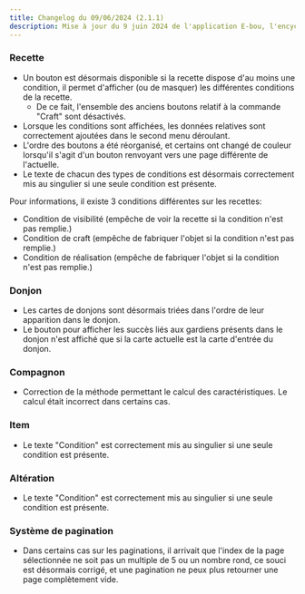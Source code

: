 ```yaml
---
title: Changelog du 09/06/2024 (2.1.1)
description: Mise à jour du 9 juin 2024 de l'application E-bou, l'encyclopédie DOFUS la plus complète sur Discord.
---
```

### Recette
- Un bouton est désormais disponible si la recette dispose d'au moins une condition, il permet d'afficher (ou de masquer) les différentes conditions de la recette.
  - De ce fait, l'ensemble des anciens boutons relatif à la commande "Craft" sont désactivés.
- Lorsque les conditions sont affichées, les données relatives sont correctement ajoutées dans le second menu déroulant.
- L'ordre des boutons a été réorganisé, et certains ont changé de couleur lorsqu'il s'agit d'un bouton renvoyant vers une page différente de l'actuelle.
- Le texte de chacun des types de conditions est désormais correctement mis au singulier si une seule condition est présente.

Pour informations, il existe 3 conditions différentes sur les recettes: 
  - Condition de visibilité (empêche de voir la recette si la condition n'est pas remplie.)
  - Condition de craft (empêche de fabriquer l'objet si la condition n'est pas remplie.)
  - Condition de réalisation (empêche de fabriquer l'objet si la condition n'est pas remplie.)
### Donjon
- Les cartes de donjons sont désormais triées dans l'ordre de leur apparition dans le donjon.
- Le bouton pour afficher les succès liés aux gardiens présents dans le donjon n'est affiché que si la carte actuelle est la carte d'entrée du donjon.
### Compagnon
- Correction de la méthode permettant le calcul des caractéristiques. Le calcul était incorrect dans certains cas.
### Item
- Le texte "Condition" est correctement mis au singulier si une seule condition est présente.
### Altération
- Le texte "Condition" est correctement mis au singulier si une seule condition est présente.
### Système de pagination
- Dans certains cas sur les paginations, il arrivait que l'index de la page sélectionnée ne soit pas un multiple de 5 ou un nombre rond, ce souci est désormais corrigé, et une pagination ne peux plus retourner une page complètement vide.
